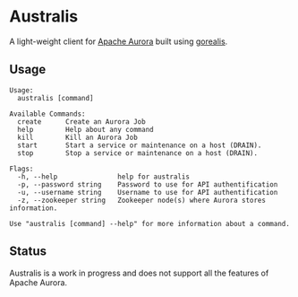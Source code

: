# Australis

A light-weight client for [Apache Aurora](https://aurora.apache.org/) built using [gorealis](https://github.com/paypal/gorealis).

## Usage 

```
Usage:
  australis [command]

Available Commands:
  create      Create an Aurora Job
  help        Help about any command
  kill        Kill an Aurora Job
  start       Start a service or maintenance on a host (DRAIN).
  stop        Stop a service or maintenance on a host (DRAIN).

Flags:
  -h, --help               help for australis
  -p, --password string    Password to use for API authentification
  -u, --username string    Username to use for API authentification
  -z, --zookeeper string   Zookeeper node(s) where Aurora stores information.

Use "australis [command] --help" for more information about a command.
```


## Status
Australis is a work in progress and does not support all the features of Apache Aurora.